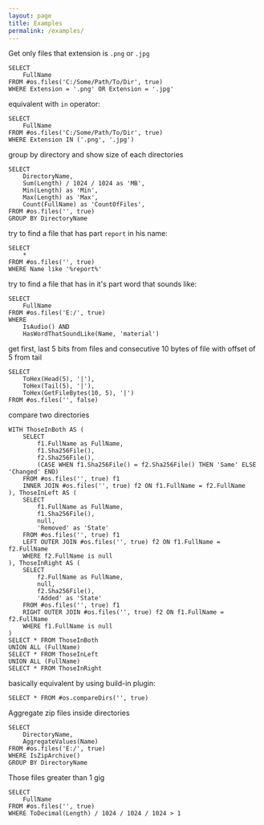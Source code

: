 ```yaml
---
layout: page
title: Examples
permalink: /examples/
---
```


Get only files that extension is `.png` or `.jpg`
```
SELECT 
	FullName 
FROM #os.files('C:/Some/Path/To/Dir', true) 
WHERE Extension = '.png' OR Extension = '.jpg'
```
equivalent with `in` operator: 
```
SELECT 
	FullName 
FROM #os.files('C:/Some/Path/To/Dir', true)
WHERE Extension IN ('.png', '.jpg')
```
group by directory and show size of each directories
```
SELECT
	DirectoryName,
	Sum(Length) / 1024 / 1024 as 'MB',
	Min(Length) as 'Min',
	Max(Length) as 'Max',
	Count(FullName) as 'CountOfFiles',
FROM #os.files('', true)
GROUP BY DirectoryName
```
try to find a file that has part `report` in his name:
```
SELECT
	*
FROM #os.files('', true)
WHERE Name like '%report%'
```
try to find a file that has in it's part word that sounds like:
```
SELECT 
	FullName
FROM #os.files('E:/', true) 
WHERE 
	IsAudio() AND 
	HasWordThatSoundLike(Name, 'material')
```
get first, last 5 bits from files and consecutive 10 bytes of file with offset of 5 from tail
```
SELECT
	ToHex(Head(5), '|'),
	ToHex(Tail(5), '|'),
	ToHex(GetFileBytes(10, 5), '|')
FROM #os.files('', false)
```
compare two directories
```
WITH ThoseInBoth AS (
	SELECT 
		f1.FullName as FullName,
		f1.Sha256File(),
		f2.Sha256File(),
		(CASE WHEN f1.Sha256File() = f2.Sha256File() THEN 'Same' ELSE 'Changed' END)
	FROM #os.files('', true) f1
	INNER JOIN #os.files('', true) f2 ON f1.FullName = f2.FullName
), ThoseInLeft AS (
	SELECT
		f1.FullName as FullName,
		f1.Sha256File(),
		null,
		'Removed' as 'State'
	FROM #os.files('', true) f1
	LEFT OUTER JOIN #os.files('', true) f2 ON f1.FullName = f2.FullName
	WHERE f2.FullName is null
), ThoseInRight AS (
	SELECT
		f2.FullName as FullName,
		null,
		f2.Sha256File(),
		'Added' as 'State'
	FROM #os.files('', true) f1
	RIGHT OUTER JOIN #os.files('', true) f2 ON f1.FullName = f2.FullName
	WHERE f1.FullName is null
)
SELECT * FROM ThoseInBoth
UNION ALL (FullName)
SELECT * FROM ThoseInLeft
UNION ALL (FullName)
SELECT * FROM ThoseInRight
```
basically equivalent by using build-in plugin:
```
SELECT * FROM #os.compareDirs('', true)
```
Aggregate zip files inside directories
```
SELECT
	DirectoryName, 
	AggregateValues(Name) 
FROM #os.files('E:/', true) 
WHERE IsZipArchive() 
GROUP BY DirectoryName
```
Those files greater than 1 gig
```
SELECT 
	FullName 
FROM #os.files('', true) 
WHERE ToDecimal(Length) / 1024 / 1024 / 1024 > 1
```

